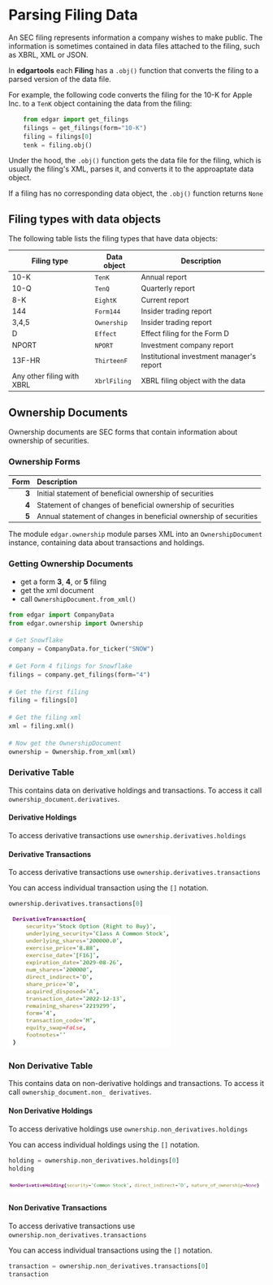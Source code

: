 # Parsing Filing Data 

An SEC filing represents information a company wishes to make public. The information is sometimes contained in data files attached to the filing, such as XBRL, XML or JSON.

In **edgartools** each **Filing** has a `.obj()` function that converts the filing to a parsed version of the data file.

For example, the following code converts the filing for the 10-K for Apple Inc. to a `TenK` object containing the data from the filing:

```python
    from edgar import get_filings 
    filings = get_filings(form="10-K")
    filing = filings[0]
    tenk = filing.obj()
```

Under the hood, the `.obj()` function gets the data file for the filing, which is usually the filing's XML, parses it, and converts it to the approaptate data object.

If a filing has no corresponding data object, the `.obj()` function returns `None`

## Filing types with data objects

The following table lists the filing types that have data objects:

| Filing type | Data object  | Description                               |
|-------------|--------------|-------------------------------------------|
| 10-K        | `TenK`       | Annual report                             |
| 10-Q        | `TenQ`       | Quarterly report                          |
| 8-K         | `EightK`     | Current report                            |
| 144         | `Form144`    | Insider trading report                    |
| 3,4,5       | `Ownership`  | Insider trading report                    |
| D           | `Effect`     | Effect filing for the Form D              |
| NPORT       | `NPORT`      | Investment company report                 |
| 13F-HR      | `ThirteenF`  | Institutional investment manager's report |
| Any other filing with XBRL| `XbrlFiling` | XBRL filing object with the data          |


## Ownership Documents

Ownership documents are SEC forms that contain information about ownership of securities.

### Ownership Forms

|  Form | Description                                                       | 
|------:|:------------------------------------------------------------------|
| **3** | Initial statement of beneficial ownership of securities           |
| **4** | Statement of changes of beneficial ownership of securities        | 
| **5** | Annual statement of changes in beneficial ownership of securities |

The module `edgar.ownership` module parses XML into an `OwnershipDocument` instance, 
containing data about transactions and holdings.

### Getting Ownership Documents

- get a form **3**, **4**, or **5** filing
- get the xml document
- call `OwnershipDocument.from_xml()`

```python
from edgar import CompanyData
from edgar.ownership import Ownership

# Get Snowflake
company = CompanyData.for_ticker("SNOW")

# Get Form 4 filings for Snowflake
filings = company.get_filings(form="4")

# Get the first filing
filing = filings[0]

# Get the filing xml
xml = filing.xml()

# Now get the OwnershipDocument
ownership = Ownership.from_xml(xml)
```

### Derivative Table

This contains data on derivative holdings and transactions. To access it call
`ownership_document.derivatives`.

#### Derivative Holdings
To access derivative transactions use `ownership.derivatives.holdings`

#### Derivative Transactions
To access derivative transactions use `ownership.derivatives.transactions`

You can access individual transaction using the `[]` notation.
```python
ownership.derivatives.transactions[0]
```

![Derivative Transaction](https://raw.githubusercontent.com/dgunning/edgartools/main/images/derivative_transaction.png)

### Non Derivative Table
This contains data on non-derivative holdings and transactions. To access it call
`ownership_document.non_
derivatives`.

#### Non Derivative Holdings
To access derivative holdings use `ownership.non_derivatives.holdings`

You can access individual holdings using the `[]` notation.

```python
holding = ownership.non_derivatives.holdings[0]
holding
```
![Non Derivative Holding](https://raw.githubusercontent.com/dgunning/edgartools/main/images/non_derivative_holding.png)


#### Non Derivative Transactions
To access derivative transactions use `ownership.non_derivatives.transactions`

You can access individual transactions using the `[]` notation.

```python
transaction = ownership.non_derivatives.transactions[0]
transaction
```
